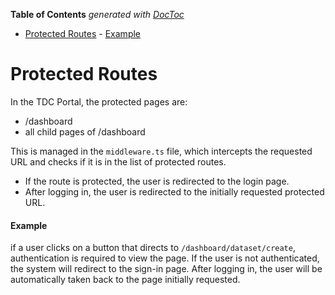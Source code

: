<!-- START doctoc generated TOC please keep comment here to allow auto update -->
<!-- DON'T EDIT THIS SECTION, INSTEAD RE-RUN doctoc TO UPDATE -->
**Table of Contents**  *generated with [DocToc](https://github.com/thlorenz/doctoc)*

- [Protected Routes](#protected-routes)
      - [Example](#example)

<!-- END doctoc generated TOC please keep comment here to allow auto update -->

# Protected Routes

In the TDC Portal, the protected pages are:

- /dashboard
- all child pages of /dashboard

This is managed in the `middleware.ts` file, which intercepts the requested URL and checks if it is in the list of protected routes.

- If the route is protected, the user is redirected to the login page.
- After logging in, the user is redirected to the initially requested protected URL.

#### Example

if a user clicks on a button that directs to `/dashboard/dataset/create`, authentication is required to view the page. If the user is not authenticated, the system will redirect to the sign-in page. After logging in, the user will be automatically taken back to the page initially requested.
